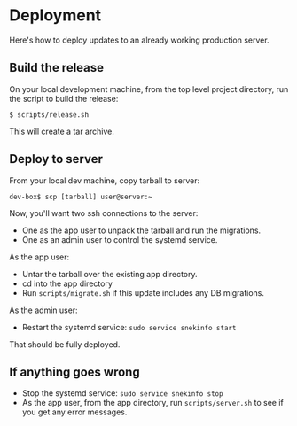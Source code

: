 
# Deployment

Here's how to deploy updates to an already working production server.

## Build the release

On your local development machine, from the top level project directory, run the
script to build the release:

```
$ scripts/release.sh
```

This will create a tar archive.

## Deploy to server

From your local dev machine, copy tarball to server:

```
dev-box$ scp [tarball] user@server:~ 
```

Now, you'll want two ssh connections to the server:

 * One as the app user to unpack the tarball and run the migrations.
 * One as an admin user to control the systemd service.

As the app user:

 * Untar the tarball over the existing app directory.
 * cd into the app directory
 * Run `scripts/migrate.sh` if this update includes any DB migrations.

As the admin user:

 * Restart the systemd service: `sudo service snekinfo start`

That should be fully deployed.

## If anything goes wrong

 * Stop the systemd service: `sudo service snekinfo stop`
 * As the app user, from the app directory, run `scripts/server.sh` to see if
   you get any error messages.
